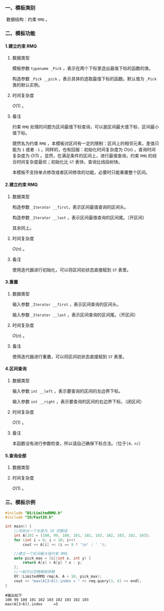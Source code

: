 ### 一、模板类别

​	数据结构：约束 `RMQ` 。

### 二、模板功能

#### 1.建立约束 RMQ

1. 数据类型

   模板参数 `typename _Pick` ，表示在两个下标里选出最值下标的函数的类。

   构造参数 `_Pick __pick` ，表示具体的选取最值下标的函数。默认值为 `_Pick` 类的默认实例。

2. 时间复杂度

   $O(1)$ 。

3. 备注

   约束 `RMQ` 处理的问题为区间最值下标查询，可以是区间最大值下标、区间最小值下标。

   既然名为约束 `RMQ` ，本模板对区间有一定的限制：区间上的相邻元素，差值只能为 `1` 或者 `-1` 。同样的，也有回报：初始化时间复杂度为 $O(n)$ ，查询时间复杂度为 $O(1)$  。显然，在满足条件的区间上，进行最值查询，约束 `RMQ` 的综合时间复杂度最优；初始化比 `ST` 表快，查询比线段树快。

   本模板不支持单点修改或者区间修改的功能，必要时只能重置整个区间。

#### 2.建立约束 RMQ

1. 数据类型

   构造参数 `_Iterator __first`​ ，表示区间最值查询的区间头。

   构造参数 `_Iterator __last` ，表示区间最值查询的区间尾。（开区间）

   其余同上。

2. 时间复杂度

   $O(n)$ 。

3. 备注

   使用迭代器进行初始化，可以将区间初状态直接赋到 `ST` 表里。

#### 3.重置

1. 数据类型

   输入参数 `_Iterator __first` ，表示区间查询的区间头。

   输入参数 `_Iterator __last` ，表示区间查询的区间尾。（开区间）

2. 时间复杂度

   $O(n)$ 。

3. 备注

   使用迭代器进行重置，可以将区间初状态直接赋到 `ST` 表里。

#### 4.区间查询

1. 数据类型

   输入参数 `int __left` ，表示要查询的区间的左边界下标。

   输入参数 `int __right` ，表示要查询的区间的右边界下标。（闭区间）

2. 时间复杂度

   $O(1)$ 。

3. 备注

   本函数没有进行参数检查，所以请自己确保下标合法。（位于`[0，n)`）

#### 5.查询全部

1. 数据类型

2. 时间复杂度

   $O(1)$ 。

### 三、模板示例

```c++
#include "DS/LimitedRMQ.h"
#include "IO/FastIO.h"

int main() {
    //先给出一个长度为 10 的数组
    int A[10] = {100, 99, 100, 101, 102, 103, 102, 103, 102, 103};
    for (int i = 0; i < 10; i++)
        cout << A[i] << (i == 9 ? '\n' : ' ');

    //建立一个区间最大值约束 RMQ
    auto pick_max = [&](int x, int y) {
        return A[x] > A[y] ? x : y;
    };
    //一般可以忽略模板参数
    OY::LimitedRMQ rmq(A, A + 10, pick_max);
    cout << "max(A[3~6]).index = " << rmq.query(3, 6) << endl;
}
```

```
#输出如下
100 99 100 101 102 103 102 103 102 103
max(A[3~6]).index     =5

```

